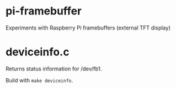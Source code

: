 # pi-framebuffer
Experiments with Raspberry Pi framebuffers (external TFT display)

# deviceinfo.c

Returns status information for /dev/fb1.

Build with `make deviceinfo`.
